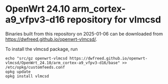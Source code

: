 OpenWrt 24.10 arm_cortex-a9_vfpv3-d16 repository for vlmcsd
========

Binaries built from this repository on 2025-01-06 can be downloaded from <https://dwfreed.github.io/openwrt-vlmcsd/>.

To install the vlmcsd package, run

```
echo "src/gz openwrt-vlmcsd https://dwfreed.github.io/openwrt-vlmcsd/OpenWrt_24.10/arm_cortex-a9_vfpv3-d16/base" >> /etc/opkg/customfeeds.conf
opkg update
opkg install vlmcsd
```

